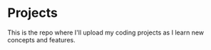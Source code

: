 # Projects
This is the repo where I'll upload my coding projects as I learn new concepts and features.

